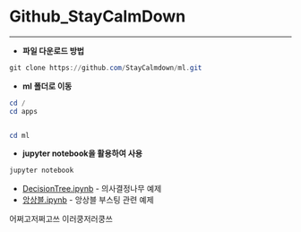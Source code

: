 # Github_StayCalmDown

---

- **파일 다운로드 방법**

```powershell
git clone https://github.com/StayCalmdown/ml.git
```

- **ml 폴더로 이동**

```powershell
cd /
cd apps 


cd ml
```

- **jupyter notebook을 활용하여 사용**

```powershell
jupyter notebook
```

- [DecisionTree.ipynb](https://github.com/StayCalmdown/ml/blob/b16f1f398fd504becf0df787933012852bb4b205/DecisionTree.ipynb) - 의사결정나무 예제
- [앙상블.ipynb](https://github.com/StayCalmdown/ml/blob/b16f1f398fd504becf0df787933012852bb4b205/%EC%95%99%EC%83%81%EB%B8%94.ipynb) - 앙상블 부스팅 관련 예제


어쩌고저쩌고쓰 이러쿵저러쿵쓰